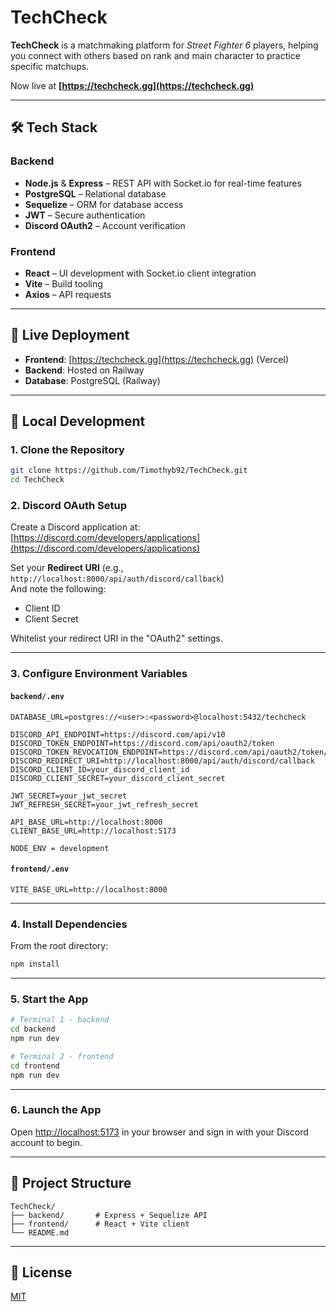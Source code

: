# TechCheck

**TechCheck** is a matchmaking platform for _Street Fighter 6_ players, helping you connect with others based on rank and main character to practice specific matchups.

Now live at **[https://techcheck.gg](https://techcheck.gg)**

---

## 🛠 Tech Stack

### Backend

- **Node.js** & **Express** – REST API with Socket.io for real-time features
- **PostgreSQL** – Relational database
- **Sequelize** – ORM for database access
- **JWT** – Secure authentication
- **Discord OAuth2** – Account verification

### Frontend

- **React** – UI development with Socket.io client integration
- **Vite** – Build tooling
- **Axios** – API requests

---

## 🚀 Live Deployment

- **Frontend**: [https://techcheck.gg](https://techcheck.gg) (Vercel)
- **Backend**: Hosted on Railway
- **Database**: PostgreSQL (Railway)

---

## 🧪 Local Development

### 1. Clone the Repository

```bash
git clone https://github.com/Timothyb92/TechCheck.git
cd TechCheck
```

### 2. Discord OAuth Setup

Create a Discord application at:  
[https://discord.com/developers/applications](https://discord.com/developers/applications)

Set your **Redirect URI** (e.g., `http://localhost:8000/api/auth/discord/callback`)  
And note the following:

- Client ID
- Client Secret

Whitelist your redirect URI in the "OAuth2" settings.

---

### 3. Configure Environment Variables

#### `backend/.env`

```env
DATABASE_URL=postgres://<user>:<password>@localhost:5432/techcheck

DISCORD_API_ENDPOINT=https://discord.com/api/v10
DISCORD_TOKEN_ENDPOINT=https://discord.com/api/oauth2/token
DISCORD_TOKEN_REVOCATION_ENDPOINT=https://discord.com/api/oauth2/token/revoke
DISCORD_REDIRECT_URI=http://localhost:8000/api/auth/discord/callback
DISCORD_CLIENT_ID=your_discord_client_id
DISCORD_CLIENT_SECRET=your_discord_client_secret

JWT_SECRET=your_jwt_secret
JWT_REFRESH_SECRET=your_jwt_refresh_secret

API_BASE_URL=http://localhost:8000
CLIENT_BASE_URL=http://localhost:5173

NODE_ENV = development
```

#### `frontend/.env`

```env
VITE_BASE_URL=http://localhost:8000
```

---

### 4. Install Dependencies

From the root directory:

```bash
npm install
```

---

### 5. Start the App

```bash
# Terminal 1 - backend
cd backend
npm run dev

# Terminal 2 - frontend
cd frontend
npm run dev
```

---

### 6. Launch the App

Open [http://localhost:5173](http://localhost:5173) in your browser and sign in with your Discord account to begin.

---

## 📁 Project Structure

```
TechCheck/
├── backend/       # Express + Sequelize API
├── frontend/      # React + Vite client
└── README.md
```

---

## 📄 License

[MIT](LICENSE)
